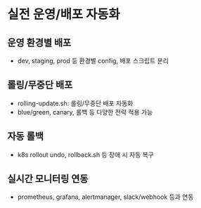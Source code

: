 # 실전 운영/배포 자동화

## 운영 환경별 배포
- dev, staging, prod 등 환경별 config, 배포 스크립트 분리

## 롤링/무중단 배포
- rolling-update.sh: 롤링/무중단 배포 자동화
- blue/green, canary, 롤백 등 다양한 전략 적용 가능

## 자동 롤백
- k8s rollout undo, rollback.sh 등 장애 시 자동 복구

## 실시간 모니터링 연동
- prometheus, grafana, alertmanager, slack/webhook 등과 연동 